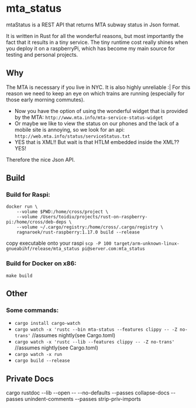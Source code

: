 # mta_status
mtaStatus is a REST API that returns MTA subway status in Json format.

It is written in Rust for all the wonderful reasons, but most importantly the fact that it results in a tiny service. The tiny runtime cost really shines when you deploy it on a raspberryPi, which has become my main source for testing and personal projects.

## Why
The MTA is necessary if you live in NYC. It is also highly unreliable :| For this reason we need to keep an eye on which trains are running (especially for those early morning commutes).

- Now you have the option of using the wonderful widget that is provided by the MTA: `http://www.mta.info/mta-service-status-widget`
- Or maybe we like to view the status on our phones and the lack of a mobile site is annoying, so we look for an api: `http://web.mta.info/status/serviceStatus.txt`
- YES that is XML!! But wait is that HTLM embedded inside the XML?? YES!

Therefore the nice Json API.

## Build
### Build for Raspi:
```
docker run \
    --volume $PWD:/home/cross/project \
    --volume /Users/toidiu/projects/rust-on-raspberry-pi:/home/cross/deb-deps \
    --volume ~/.cargo/registry:/home/cross/.cargo/registry \
    ragnaroek/rust-raspberry:1.17.0 build --release
```

copy executable onto your raspi
`scp -P 100 target/arm-unknown-linux-gnueabihf/release/mta_status pi@server.com:mta_status`

### Build for Docker on x86:
`make build`

## Other
### Some commands:
- `cargo install cargo-watch`
- `cargo watch -x 'rustc --bin mta-status --features clippy -- -Z no-trans'`   //assumes nightly(see Cargo.toml)
- `cargo watch -x 'rustc --lib --features clippy -- -Z no-trans'`              //assumes nightly(see Cargo.toml)
- `cargo watch -x run`
- `cargo build --release`

## Private Docs
cargo rustdoc --lib --open -- --no-defaults --passes collapse-docs --passes unindent-comments --passes strip-priv-imports



